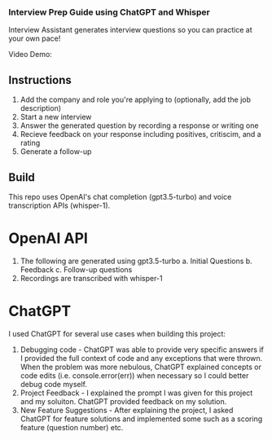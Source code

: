  ### Interview Prep Guide using ChatGPT and Whisper
Interview Assistant generates interview questions so you can practice at your own pace!

Video Demo: 

## Instructions
1. Add the company and role you're applying to (optionally, add the job description)
2. Start a new interview
3. Answer the generated question by recording a response or writing one
4. Recieve feedback on your response including positives, critiscim, and a rating
5. Generate a follow-up

## Build
This repo uses OpenAI's chat completion (gpt3.5-turbo) and voice transcription APIs (whisper-1).

# OpenAI API
1. The following are generated using gpt3.5-turbo
    a. Initial Questions
    b. Feedback
    c. Follow-up questions
2. Recordings are transcribed with whisper-1

# ChatGPT
I used ChatGPT for several use cases when building this project:
1. Debugging code - ChatGPT was able to provide very specific answers if I provided the full context of code and any exceptions that were thrown. When the problem was more nebulous, ChatGPT explained concepts or code edits (i.e. console.error(err)) when necessary so I could better debug code myself.
2. Project Feedback - I explained the prompt I was given for this project and my soluiton. ChatGPT provided feedback on my solution.
3. New Feature Suggestions - After explaining the project, I asked ChatGPT for feature solutions and implemented some such as a scoring feature (question number) etc.
